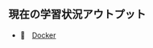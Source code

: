 ## 現在の学習状況アウトプット

- 🐳　[Docker](https://www.notion.so/Docker-72740c2a50c146ed9db7d161ae6941ab 'Docker')
